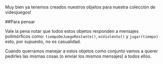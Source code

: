 Muy bien ya tenemos creados nuestros objetos para nuestra colección de videojuegos!

##Para pensar

Vale la pena notar que todos estos objetos responden a mensajes polimórficos como: `tiempoDeJuegoRestante()`, `esViolento()` y `jugar(tiempo)` esto, por supuesto, no es casualidad. 

Cuando querramos manejar a estos objetos como conjunto vamos a querer pedirles las mismas cosas (o enviar los mismos mensajes) a todos ellos. 